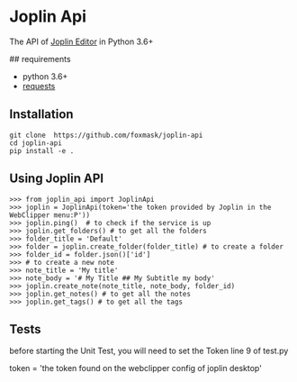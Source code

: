# Joplin Api

The API of [Joplin Editor](https://joplinapp.org/) in Python 3.6+

## requirements

* python 3.6+
* [requests](http://docs.python-requests.org/)

## Installation 

```
git clone  https://github.com/foxmask/joplin-api
cd joplin-api 
pip install -e .
```

## Using Joplin API

```
>>> from joplin_api import JoplinApi
>>> joplin = JoplinApi(token='the token provided by Joplin in the WebClipper menu:P'))
>>> joplin.ping()  # to check if the service is up
>>> joplin.get_folders() # to get all the folders
>>> folder_title = 'Default'
>>> folder = joplin.create_folder(folder_title) # to create a folder
>>> folder_id = folder.json()['id']
>>> # to create a new note
>>> note_title = 'My title'
>>> note_body = '# My Title ## My Subtitle my body'
>>> joplin.create_note(note_title, note_body, folder_id)
>>> joplin.get_notes() # to get all the notes
>>> joplin.get_tags() # to get all the tags
```

## Tests

before starting the Unit Test, you will need to set the Token line 9 of test.py

token = 'the token found on the webclipper config of joplin desktop'
